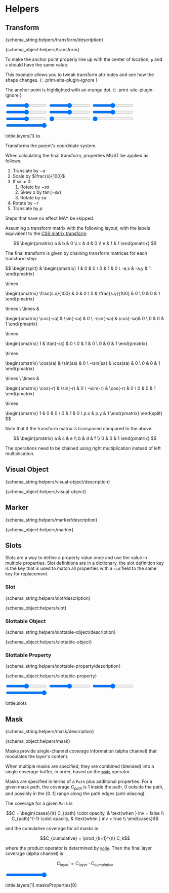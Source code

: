 # Helpers

<h2 id="transform">Transform</h2>

{schema_string:helpers/transform/description}

{schema_object:helpers/transform}

To make the anchor point properly line up with the center of location, `p` and `a` should have the same value.

This example allows you to tweak transform attributes and see how the shape changes.
{: .print-site-plugin-ignore }

The anchor point is highlighted with an orange dot.
{: .print-site-plugin-ignore }

<lottie-playground example="transform.json">
    <form>
        <input title="Anchor X" type="range" min="0" value="256" max="512"/>
        <input title="Anchor Y" type="range" min="0" value="256" max="512"/>
        <input title="Position X" type="range" min="0" value="256" max="512"/>
        <input title="Position Y" type="range" min="0" value="256" max="512"/>
        <input title="Scale X" type="range" min="0" value="100" max="200"/>
        <input title="Scale Y" type="range" min="0" value="100" max="200"/>
        <input title="Rotation" type="range" min="-360" value="0" max="360"/>
        <input title="Skew" type="range" min="0" value="0" max="360"/>
        <input title="Skew Angle" type="range" min="0" value="0" max="360"/>
        <input title="Opacity" type="range" min="0" value="100" max="100"/>
    </form>
    <json>lottie.layers[1].ks</json>
    <script>
    lottie.layers[0].ks.p.k[0] = data["Anchor X"];
    lottie.layers[1].ks.a.k[0] = data["Anchor X"];
    lottie.layers[0].ks.p.k[1] = data["Anchor Y"];
    lottie.layers[1].ks.a.k[1] = data["Anchor Y"];
    lottie.layers[1].ks.p.k[0] = data["Position X"];
    lottie.layers[1].ks.p.k[1] = data["Position Y"];
    lottie.layers[1].ks.s.k[0] = data["Scale X"];
    lottie.layers[1].ks.s.k[1] = data["Scale Y"];
    lottie.layers[1].ks.r.k = data["Rotation"];
    lottie.layers[1].ks.sk.k = data["Skew"];
    lottie.layers[1].ks.sa.k = data["Skew Angle"];
    lottie.layers[1].ks.o.k = data["Opacity"];
    </script>
</lottie-playground>

Transforms the parent's coordinate system.

When calculating the final transform, properties MUST be applied as follows:

1. Translate by $-a$
1. Scale by $\frac{s}{100}$
1. If $sk \neq 0$:
    1. Rotate by $-sa$
    1. Skew x by $\tan(-sk)$
    1. Rotate by $sa$
1. Rotate by $-r$
1. Translate by $p$

Steps that have no effect MAY be skipped.

Assuming a transform matrix with the following layout, with the labels equivalent to the
[CSS matrix transform](https://drafts.csswg.org/css-transforms/#MatrixDefined):

$$
\begin{pmatrix}
a & b & 0 \\
c & d & 0 \\
e & f & 1
\end{pmatrix}
$$

The final transform is given by chaining transform matrices for each transform step:

$$
\begin{split}
&
\begin{pmatrix}
1 & 0 & 0 \\
0 & 1 & 0 \\
-a.x & -a.y & 1
\end{pmatrix}

\times

\begin{pmatrix}
\frac{s.x}{100} & 0 & 0 \\
0 & \frac{s.y}{100} & 0 \\
0 & 0 & 1
\end{pmatrix}


\times \\ \times &

\begin{pmatrix}
\cos(-sa) & \sin(-sa) & 0 \\
-\sin(-sa) & \cos(-sa)& 0 \\
0 & 0 & 1
\end{pmatrix}

\times

\begin{pmatrix}
1 & \tan(-sk) & 0 \\
0 & 1 & 0 \\
0 & 0 & 1
\end{pmatrix}

\times

\begin{pmatrix}
\cos(sa) & \sin(sa) & 0 \\
-\sin(sa) & \cos(sa) & 0 \\
0 & 0 & 1
\end{pmatrix}

\times \\ \times &

\begin{pmatrix}
\cos(-r) & \sin(-r) & 0 \\
-\sin(-r) & \cos(-r) & 0 \\
0 & 0 & 1
\end{pmatrix}

\times

\begin{pmatrix}
1 & 0 & 0 \\
0 & 1 & 0 \\
p.x & p.y & 1
\end{pmatrix}
\end{split}
$$

Note that if the transform matrix is transposed compared to the above:

$$
\begin{pmatrix}
a & c & e \\
b & d & f \\
0 & 0 & 1
\end{pmatrix}
$$

The operations need to be chained using right multiplication instead of left multiplication.

<h2 id="visual-object">Visual Object</h2>

{schema_string:helpers/visual-object/description}

{schema_object:helpers/visual-object}


<h2 id="marker">Marker</h2>

{schema_string:helpers/marker/description}

{schema_object:helpers/marker}

<h2 id="slots">Slots</h2>

Slots are a way to define a property value once and use the value in multiple
properties. Slot definitions are in a dictionary, the slot definition key is the
key that is used to match all properties with a `sid` field to the same key for
replacement.

<h3 id="slot">Slot</h3>

{schema_string:helpers/slot/description}

{schema_object:helpers/slot}

<h3 id="slottable-object">Slottable Object</h3>

{schema_string:helpers/slottable-object/description}

{schema_object:helpers/slottable-object}

<h3 id="slottable-property">Slottable Property</h3>

{schema_string:helpers/slottable-property/description}

{schema_object:helpers/slottable-property}

<lottie-playground example="slots.json">
    <form>
        <input title="Scale X" type="range" min="0" value="100" max="200"/>
        <input title="Scale Y" type="range" min="0" value="100" max="200"/>
        <input title="Rotation" type="range" min="-360" value="0" max="360"/>
        <input title="Opacity" type="range" min="0" value="100" max="100"/>
    </form>
    <json>lottie.slots</json>
    <script>
    lottie.slots.rotation.p.k = data["Rotation"];
    lottie.slots.opacity.p.k = data["Opacity"];
    lottie.slots.scale.p.k[0] = data["Scale X"];
    lottie.slots.scale.p.k[1] = data["Scale Y"];
    </script>
</lottie-playground>

<h2 id="mask">Mask</h2>

{schema_string:helpers/mask/description}

{schema_object:helpers/mask}

Masks provide single-channel coverage information (alpha channel) that modulates the layer's
content.

When multiple masks are specified, they are combined (blended) into a single coverage buffer,
in order, based on the [`mode`](constants.md#mask-mode) operator.

Masks are specified in terms of a `Path` plus additional properties.  For a given mask path,
the coverage $C_{path}$ is $1$ inside the path, $0$ outside the path, and possibly in the $[0..1]$
range along the path edges (anti-aliasing).

The coverage for a given `Mask` is

$$C = \begin{cases}{lr}
  C_{path} \cdot opacity, & \text{when } inv = false \\
  C_{path}^{-1} \cdot opacity, & \text{when } inv = true \\
\end{cases}$$

and the cumulative coverage for all masks is

$$C_{cumulative} = \prod_{k=1}^{n} C_k$$

where the product operator is determined by [`mode`](constants.md#mask-mode).
Then the final layer coverage (alpha channel) is

$$C_{layer}\prime = C_{layer} \cdot C_{cumulative}$$

<lottie-playground example="mask.json">
    <title>Example</title>
    <form>
        <input type="range" min="0" max="100" value="100" title="Opacity"/>
    </form>
    <json>lottie.layers[1].masksProperties[0]</json>
    <script>
        let mask = lottie.layers[1].masksProperties[0];
        mask.o.k = Number(data["Opacity"]);
    </script>
</lottie-playground>

